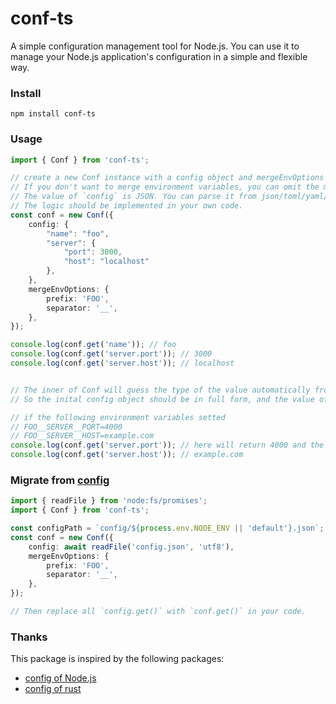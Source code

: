 # conf-ts

A simple configuration management tool for Node.js.
You can use it to manage your Node.js application's configuration in a simple and flexible way.

### Install

```
npm install conf-ts
```

### Usage

```typescript
import { Conf } from 'conf-ts';

// create a new Conf instance with a config object and mergeEnvOptions
// If you don't want to merge environment variables, you can omit the mergeEnvOptions option.
// The value of `config` is JSON. You can parse it from json/toml/yaml/... file, or directly pass an object.
// The logic should be implemented in your own code.
const conf = new Conf({
    config: {
        "name": "foo",
        "server": {
            "port": 3000,
            "host": "localhost"
        },
    },
    mergeEnvOptions: {
        prefix: 'FOO',
        separator: '__',
    },
});

console.log(conf.get('name')); // foo
console.log(conf.get('server.port')); // 3000
console.log(conf.get('server.host')); // localhost


// The inner of Conf will guess the type of the value automatically from the initial config object.
// So the inital config object should be in full form, and the value of each key should be in the correct type.

// if the following environment variables setted 
// FOO__SERVER__PORT=4000 
// FOO__SERVER__HOST=example.com
console.log(conf.get('server.port')); // here will return 4000 and the data type is number.
console.log(conf.get('server.host')); // example.com
```

### Migrate from [config](https://www.npmjs.com/package/config)

```typescript
import { readFile } from 'node:fs/promises';
import { Conf } from 'conf-ts';

const configPath = `config/${process.env.NODE_ENV || 'default'}.json`;
const conf = new Conf({
    config: await readFile('config.json', 'utf8'),
    mergeEnvOptions: {
        prefix: 'FOO',
        separator: '__',
    },
});

// Then replace all `config.get()` with `conf.get()` in your code.
```

### Thanks

This package is inspired by the following packages:

- [config of Node.js](https://www.npmjs.com/package/config)
- [config of rust](https://crates.io/crates/config)